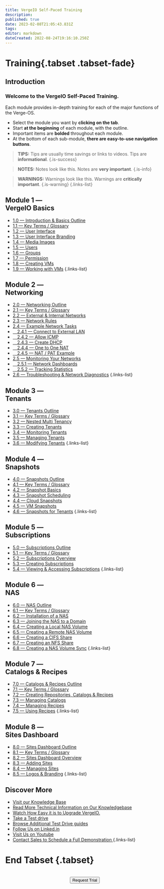 ```yaml
---
title: VergeIO Self-Paced Training
description: 
published: true
date: 2023-02-08T21:05:43.831Z
tags: 
editor: markdown
dateCreated: 2022-08-24T19:16:10.250Z
---
```


# Training{.tabset .tabset-fade}
## Introduction
### Welcome to the VergeIO Self-Paced Training.

Each module provides in-depth training for each of the major functions of the Verge-OS.  

- Select the module you want by **clicking on the tab**.
- Start **at the beginning** of each module, with the outline.
- Important items are **bolded** throughout each module.
- At the bottom of each sub-module, **there are easy-to-use navigation buttons**.
> **TIPS:** Tips are usually time savings or links to videos. Tips are **informational**. {.is-success}

> **NOTES:** Notes look like this. Notes are **very important**. {.is-info}

> **WARNINGS:** Warnings look like this. Warnings are **critically important**. {.is-warning}
{.links-list}
## Module 1 —<br>VergeIO Basics
* [1.0 — Introduction & Basics Outline](/public/training/1-0)
* [1.1 — Key Terms / Glossary](/public/training/1-1)
* [1.2 — User Interface](/public/training/1-2)
* [1.3 — User Interface Branding](/public/training/1-3)
* [1.4 — Media Images](/public/training/1-4)
* [1.5 — Users](/public/training/1-5)
* [1.6 — Groups](/public/training/1-6)
* [1.7 — Permission](/public/training/1-7)
* [1.8 — Creating VMs](/public/training/1-8)
* [1.9 — Working with VMs](/public/training/1-9)
{.links-list}
## Module 2 —<br>Networking
* [2.0 — Networking Outline](/public/training/2-0)
* [2.1 — Key Terms / Glossary](/public/training/2-1)
* [2.2 — External & Internal Networks](/public/training/2-2)
* [2.3 — Network Rules](/public/training/2-3)
* [2.4 — Example Network Tasks](/public/training/2-4)
* [&emsp;2.4.1 — Connect to External LAN](/public/training/2-4-1)
* [&emsp;2.4.2 — Allow ICMP](/public/training/2-4-2)
* [&emsp;2.4.3 — Create DHCP](/public/training/2-4-3)
* [&emsp;2.4.4 — One to One NAT](/public/training/2-4-4)
* [&emsp;2.4.5 — NAT / PAT Example](/public/training/2-4-5)
* [2.5 — Monitoring Your Networks](/public/training/2-5)
* [&emsp;2.5.1 — Network Dashboards](/public/training/2-5-1)
* [&emsp;2.5.2 — Tracking Statistics](/public/training/2-5-2)
* [2.6 — Troubleshooting & Network Diagnostics](/public/training/2-6)
{.links-list}
## Module 3 —<br>Tenants
* [3.0 — Tenants Outline](/public/training/3-0)
* [3.1 — Key Terms / Glossary](/public/training/3-1)
* [3.2 — Nested Multi Tenancy](/public/training/3-2)
* [3.3 — Creating Tenants](/public/training/3-3)
* [3.4 — Monitoring Tenants](/public/training/3-4)
* [3.5 — Managing Tenants](/public/training/3-5)
* [3.6 — Modifying Tenants](/public/training/3-6)
{.links-list}
## Module 4 —<br>Snapshots
* [4.0 — Snapshots Outline](/public/training/4-0)
* [4.1 — Key Terms / Glossary](/public/training/4-1)
* [4.2 — Snapshot Basics](/public/training/4-2)
* [4.3 — Snapshot Scheduling](/public/training/4-3)
* [4.4 — Cloud Snapshots](/public/training/4-4)
* [4.5 — VM Snapshots](/public/training/4-5)
* [4.6 — Snapshots for Tenants](/public/training/4-6)
{.links-list}
## Module 5 —<br>Subscriptions
* [5.0 — Subscriptions Outline](/public/training/5-0)
* [5.1 — Key Terms / Glossary](/public/training/5-1)
* [5.2 — Subscriptions Overview](/public/training/5-2)
* [5.3 — Creating Subscriptions](/public/training/5-3)
* [5.4 — Viewing & Accessing Subscriptions](/public/training/5-4)
{.links-list}
## Module 6 —<br>NAS
* [6.0 — NAS Outline](/public/training/6-0)
* [6.1 — Key Terms / Glossary](/public/training/6-1)
* [6.2 — Installation of a NAS](/public/training/6-2)
* [6.3 — Joining the NAS to a Domain](/public/training/6-3)
* [6.4 — Creating a Local NAS Volume](/public/training/6-4)
* [6.5 — Creating a Remote NAS Volume](/public/training/6-5)
* [6.6 — Creating a CIFS Share](/public/training/6-6)
* [6.7 — Creating an NFS Share](/public/training/6-7)
* [6.8 — Creating a NAS Volume Sync](/public/training/6-8)
{.links-list}
## Module 7 —<br>Catalogs & Recipes
* [7.0 — Catalogs & Recipes Outline](/public/training/7-0)
* [7.1 — Key Terms / Glossary](/public/training/7-1)
* [7.2 — Creating Repositories, Catalogs & Recipes](/public/training/7-2)
* [7.3 — Managing Catalogs](/public/training/7-3)
* [7.4 — Managing Recipes](/public/training/7-4)
* [7.5 — Using Recipes](/public/training/7-5)
{.links-list}

## Module 8 —<br>Sites Dashboard
* [8.0 — Sites Dashboard Outline](/public/training/8-0)
* [8.1 — Key Terms / Glossary](/public/training/8-1)
* [8.2 — Sites Dashboard Overview](/public/training/8-2)
* [8.3 — Adding Sites](/public/training/8-3)
* [8.4 — Managing Sites](/public/training/8-4)
* [8.5 — Logos & Branding](/public/training/8-5)
{.links-list}
## Discover More
* [Visit our Knowledge Base](https://wiki.verge.io/public/kb)
* [Read More Technical Information on Our Knowledgebase](https://wiki.verge.io/public/kb)
* [Watch How Easy it is to Upgrade VergeIO.](https://www.youtube.com/watch?v=cf4J4Gj9AUo)
* [Take a Test drive](https://www.verge.io/test-drive)
* [Browse Additional Test Drive guides](https://www.verge.io/resources/documents/)
* [Follow Us on Linked.in](https://www.linkedin.com/company/verge-io/)
* [Visit Us on Youtube](https://www.youtube.com/channel/UCnFu28s0GBVi18j7Ez3MXRg)
* <a href="mailto:sales@verge.io?subject=Full Demo from Wiki" target="_blank" rel="noopener noreferrer"> Contact Sales to Schedule a Full Demonstration </a>
{.links-list}
# End Tabset {.tabset}
<br>
<div style="text-align:center; margin-bottom:5px">
  <a href="https://www.verge.io/test-drive#Demo-Section"><button class="button-cta">Request Trial</button></a>
</div>